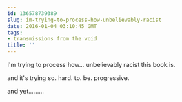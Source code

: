 ```yaml
---
id: 136578739389
slug: im-trying-to-process-how-unbelievably-racist
date: 2016-01-04 03:10:45 GMT
tags:
- transmissions from the void
title: ''
---
```

I'm trying to process how... unbelievably racist this book is. 

and it's trying so. hard. to. be. progressive. 

and yet.........